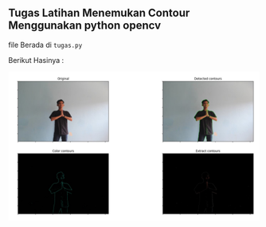 ## Tugas Latihan Menemukan Contour Menggunakan python opencv


file Berada di `tugas.py`

Berikut Hasinya :

![Spiderman ](./Hasil.jpg)